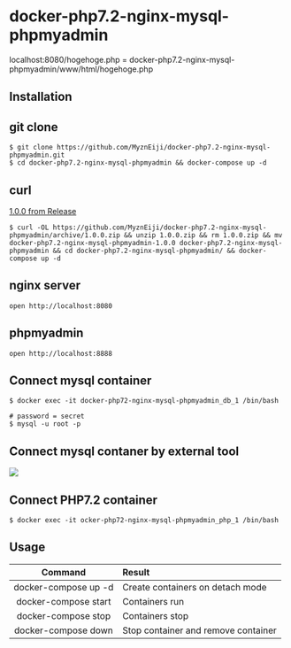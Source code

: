 # docker-php7.2-nginx-mysql-phpmyadmin


localhost:8080/hogehoge.php = docker-php7.2-nginx-mysql-phpmyadmin/www/html/hogehoge.php



## Installation

## git clone
```
$ git clone https://github.com/MyznEiji/docker-php7.2-nginx-mysql-phpmyadmin.git
$ cd docker-php7.2-nginx-mysql-phpmyadmin && docker-compose up -d
```
## curl
[1.0.0 from Release](https://github.com/MyznEiji/docker-php7.2-nginx-mysql-phpmyadmin/releases/tag/1.0.0)
```
$ curl -OL https://github.com/MyznEiji/docker-php7.2-nginx-mysql-phpmyadmin/archive/1.0.0.zip && unzip 1.0.0.zip && rm 1.0.0.zip && mv docker-php7.2-nginx-mysql-phpmyadmin-1.0.0 docker-php7.2-nginx-mysql-phpmyadmin && cd docker-php7.2-nginx-mysql-phpmyadmin/ && docker-compose up -d
```


## nginx server
```
open http://localhost:8080
```

## phpmyadmin
```
open http://localhost:8888
```


## Connect mysql container
```
$ docker exec -it docker-php72-nginx-mysql-phpmyadmin_db_1 /bin/bash

# password = secret
$ mysql -u root -p
```

## Connect mysql contaner by external tool
![](https://drive.google.com/uc?export=view&id=1bctVVekgWRDOKNgBwti-tEBllUKzjnEo)


## Connect PHP7.2 container
```
$ docker exec -it ocker-php72-nginx-mysql-phpmyadmin_php_1 /bin/bash
```



## Usage
| Command | Result |
|:-------:|:-------|
| docker-compose up -d | Create containers on detach mode |
| docker-compose start | Containers run |
| docker-compose stop  | Containers stop | 
| docker-compose down  | Stop container and remove container |
